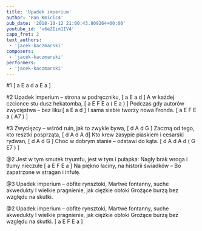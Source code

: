 ```yaml
---
title: 'Upadek imperium'
author: 'Pan_Kmicic4'
pub_date: '2018-10-12 21:00:43.809264+00:00'
youtube_id: 'v6eZIim1IV4'
capo_fret: 2
text_authors:
 - 'jacek-kaczmarski'
composers:
 - 'jacek-kaczmarski'
performers:
 - 'jacek-kaczmarski'
---
```


#1
[ a E a d a E a ]

#2
Upadek imperium – strona w podręczniku, [ a E a d ]
A w każdej czcionce stu dusz hekatomba, [ a E F E a ( E a ) ]
Podczas gdy autorów zwycięstwa – bez liku [ a E a d ]
I sama siebie tworzy nowa Fronda.  [ a E F E a ( A7 ) ]

#3
Zwycięzcy – wśród ruin, jak to zwykle bywa, [ d A d G ]
Zaczną od tego, kto resztki posprząta,  [ d A d A d]
Kto krew zasypie piaskiem i cesarski rydwan, [ d A d G ]
Choć w dobrym stanie – odstawi do kąta. [ d A d A d ( G E7  ) ]

@2
Jest w tym smutek tryumfu, jest w tym i pułapka:
Nagły brak wroga i tłumy nieczułe [ a E F E a ]
Na piękno łaciny, na historii świadków –
Bo zapatrzone w stragan i infułę.

@3
Upadek imperium – obfite rynsztoki, 
Martwe fontanny, suche akwedukty
I wielkie pragnienie, jak ciężkie obłoki 
Grożące burzą bez względu na skutki.

@2
Upadek imperium – obfite rynsztoki, 
Martwe fontanny, suche akwedukty
I wielkie pragnienie, jak ciężkie obłoki 
Grożące burzą bez względu na skutki. [ a E F E a ]